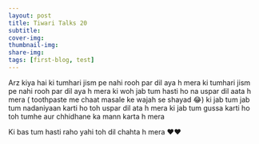 ```yaml
---
layout: post
title: Tiwari Talks 20
subtitle: 
cover-img: 
thumbnail-img: 
share-img: 
tags: [first-blog, test]
---
```


Arz kiya hai ki tumhari jism pe nahi rooh par dil aya h mera ki tumhari jism pe nahi rooh par dil aya h mera ki woh jab tum hasti ho na uspar dil aata h mera ( toothpaste me chaat masale ke wajah se shayad 😂) ki jab tum jab tum nadaniyaan karti ho toh uspar  dil ata h mera ki jab tum gussa karti ho toh tumhe aur chhidhane ka mann karta h mera 

Ki bas tum hasti raho yahi toh dil chahta h mera ♥️♥️